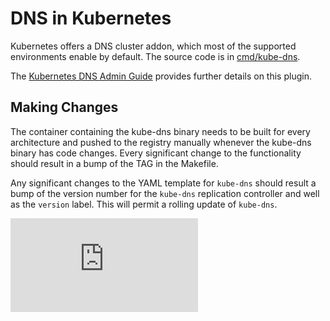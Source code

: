 # DNS in Kubernetes

Kubernetes offers a DNS cluster addon, which most of the supported environments
enable by default. The source code is in [cmd/kube-dns][kube-dns].

The [Kubernetes DNS Admin Guide][dns-admin] provides further details on this plugin.

[kube-dns]: https://github.com/kubernetes/kubernetes/tree/master/cmd/kube-dns
[dns-admin]: http://kubernetes.io/docs/admin/dns/

## Making Changes

The container containing the kube-dns binary needs to be built for every
architecture and pushed to the registry manually whenever the kube-dns binary
has code changes. Every significant change to the functionality should result
in a bump of the TAG in the Makefile.

Any significant changes to the YAML template for `kube-dns` should result a bump
of the version number for the `kube-dns` replication controller and well as the
`version` label. This will permit a rolling update of `kube-dns`.

[![Analytics](https://kubernetes-site.appspot.com/UA-36037335-10/GitHub/build/kube-dns/README.md?pixel)]()
